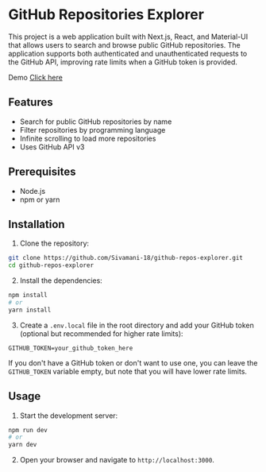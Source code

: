 # GitHub Repositories Explorer

This project is a web application built with Next.js, React, and Material-UI that allows users to search and browse public GitHub repositories. The application supports both authenticated and unauthenticated requests to the GitHub API, improving rate limits when a GitHub token is provided.

Demo [Click here](https://sivamani-18.github.io/awesome-github-repos/)

## Features

- Search for public GitHub repositories by name
- Filter repositories by programming language
- Infinite scrolling to load more repositories
- Uses GitHub API v3

## Prerequisites

- Node.js
- npm or yarn

## Installation

1. Clone the repository:

```bash
git clone https://github.com/Sivamani-18/github-repos-explorer.git
cd github-repos-explorer
```

2. Install the dependencies:

```bash
npm install
# or
yarn install
```

3. Create a `.env.local` file in the root directory and add your GitHub token (optional but recommended for higher rate limits):

```plaintext
GITHUB_TOKEN=your_github_token_here
```

If you don't have a GitHub token or don't want to use one, you can leave the `GITHUB_TOKEN` variable empty, but note that you will have lower rate limits.

## Usage

1. Start the development server:

```bash
npm run dev
# or
yarn dev
```

2. Open your browser and navigate to `http://localhost:3000`.
